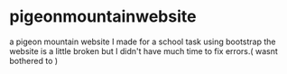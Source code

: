 # pigeonmountainwebsite
a pigeon mountain website I made for a school task using bootstrap
the website is a little broken but I didn't have much time to fix errors.( wasnt bothered to ) 
